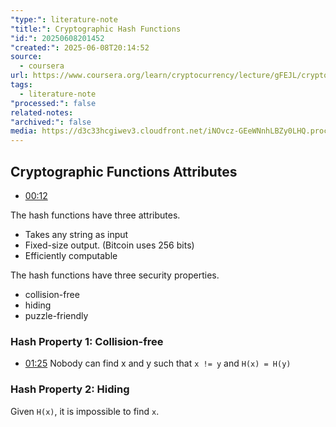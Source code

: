 ```yaml
---
"type:": literature-note
"title:": Cryptographic Hash Functions
"id:": 20250608201452
"created:": 2025-06-08T20:14:52
source:
  - coursera
url: https://www.coursera.org/learn/cryptocurrency/lecture/gFEJL/cryptographic-hash-functions
tags:
  - literature-note
"processed:": false
related-notes: 
"archived:": false
media: https://d3c33hcgiwev3.cloudfront.net/iNOvcz-GEeWNnhLBZy0LHQ.processed/full/720p/index.mp4?Expires=1749513600&Signature=MGyybYhGvyh5pOfbJRXJgzJxYBm-~T0GF~6WWMHXXWGm34sMF90X6Tj7iM1aLD~B8ZmyovJ7B-t8aROyZkCwC7cI-znlrPwyrPg5UN43Fmeu53BwgTq-U6yRBQ5gnhkTX4rD26YTRRuuPD4OA1grc5NfSNIfkHvg6B2ndOqv6wk_&Key-Pair-Id=APKAJLTNE6QMUY6HBC5A
---
```

## Cryptographic Functions Attributes 
- [00:12](https://d3c33hcgiwev3.cloudfront.net/iNOvcz-GEeWNnhLBZy0LHQ.processed/full/720p/index.mp4?Expires=1749513600&Signature=MGyybYhGvyh5pOfbJRXJgzJxYBm-~T0GF~6WWMHXXWGm34sMF90X6Tj7iM1aLD~B8ZmyovJ7B-t8aROyZkCwC7cI-znlrPwyrPg5UN43Fmeu53BwgTq-U6yRBQ5gnhkTX4rD26YTRRuuPD4OA1grc5NfSNIfkHvg6B2ndOqv6wk_&Key-Pair-Id=APKAJLTNE6QMUY6HBC5A#t=12.68) 

The hash functions have three attributes.
* Takes any string as input
* Fixed-size output. (Bitcoin uses 256 bits)
* Efficiently computable

The hash functions have three security properties.
* collision-free
* hiding
* puzzle-friendly

### Hash Property 1: Collision-free
- [01:25](https://d3c33hcgiwev3.cloudfront.net/iNOvcz-GEeWNnhLBZy0LHQ.processed/full/720p/index.mp4?Expires=1749513600&Signature=MGyybYhGvyh5pOfbJRXJgzJxYBm-~T0GF~6WWMHXXWGm34sMF90X6Tj7iM1aLD~B8ZmyovJ7B-t8aROyZkCwC7cI-znlrPwyrPg5UN43Fmeu53BwgTq-U6yRBQ5gnhkTX4rD26YTRRuuPD4OA1grc5NfSNIfkHvg6B2ndOqv6wk_&Key-Pair-Id=APKAJLTNE6QMUY6HBC5A#t=01:25.77) 
Nobody can find x and y such that `x != y`  and  `H(x) = H(y)`

### Hash Property 2: Hiding

Given `H(x)`, it is impossible to find `x`.

